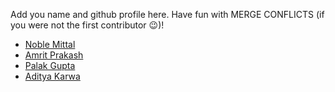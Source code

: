 Add you name and github profile here. Have fun with MERGE CONFLICTS (if you were not the first contributor 😉)!

- [Noble Mittal](https://github.com/beingnoble03)
- [Amrit Prakash](https://github.com/solo-daemon)
- [Palak Gupta](https://github.com/Palakfs)
- [Aditya Karwa](https://github.com/AdityaK-github)

